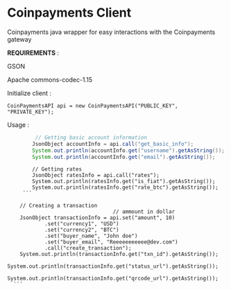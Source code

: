 # Coinpayments Client
Coinpayments java wrapper for easy interactions with the Coinpayments gateway 



**REQUIREMENTS** :

GSON 

Apache commons-codec-1.15

Initialize client : 
```
CoinPaymentsAPI api = new CoinPaymentsAPI("PUBLIC_KEY", "PRIVATE_KEY");
```

Usage : 

```Java
         // Getting basic account information
        JsonObject accountInfo = api.call("get_basic_info");
        System.out.println(accountInfo.get("username").getAsString());
        System.out.println(accountInfo.get("email").getAsString());
   ```
```
        // Getting rates
        JsonObject ratesInfo = api.call("rates");
        System.out.println(ratesInfo.get("is_fiat").getAsString());
        System.out.println(ratesInfo.get("rate_btc").getAsString());
     ```

```
        // Creating a transaction
                                      // ammount in dollar
        JsonObject transactionInfo = api.set("amount", 10)
                .set("currency1", "USD")
                .set("currency2", "BTC")
                .set("buyer_name", "John doe")
                .set("buyer_email", "Reeeeeeeeeee@dev.com")
                .call("create_transaction");
        System.out.println(transactionInfo.get("txn_id").getAsString());
        System.out.println(transactionInfo.get("status_url").getAsString());
        System.out.println(transactionInfo.get("qrcode_url").getAsString());
      ```
